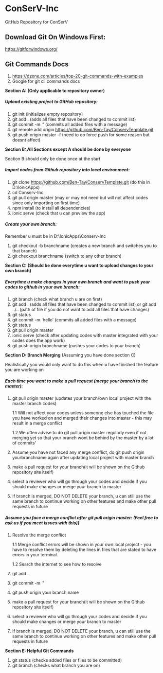 # ConSerV-Inc

GitHub Repository for ConSerV 

##  Download Git On Windows First:

https://gitforwindows.org/

## Git Commands Docs

1. https://dzone.com/articles/top-20-git-commands-with-examples
2. Google for git cli commands docs


**Section A: (Only applicable to repository owner)**

##### Upload existing project to GitHub repository:

1. git init  (initializes empty repository)
2. git add . (adds all files that have been changed to commit list)
3. git commit -m '' (commits all added files with a message)
4. git remote add origin https://github.com/Ben-Tay/ConservTemplate.git
5. git push origin master -f (need to do force push for some reason but doesnt affect)

**Section B: All Sections except A should be done by everyone**

Section B should only be done once at the start



##### Import codes from Github repository into local environment: 

1. git clone https://github.com/Ben-Tay/ConservTemplate.git (do this in D:\IonicApps)
2. cd Conserv-Inc
3. git pull origin master (may or may not need but will not affect codes since only importing on first time) 
4. npm install (to install all dependencies)
5. ionic serve (check that u can preview the app)

##### Create your own branch: 

Remember u must be in D:\IonicApps\Conserv-Inc

1. git checkout -b branchname (creates a new branch and switches you to that branch)
2. git checkout branchname (switch to any other branch)

**Section C: (Should be done everytime u want to upload changes to your own branch)**


##### Everytime u make changes in your own branch and want to push your codes to github in your own branch:
1. git branch (check what branch u are on first)
2. git add . (adds all files that have been changed to commit list) or git add ../.. (path of file if you do not want to add all files that have changes)
3. git status
4. git commit -m 'hello' (commits all added files with a message)  
5. git status
6. git pull origin master
7. ionic serve (check after updating codes with master integrated with your codes does the app work)
8. git push origin branchname (pushes your codes to your branch)

**Section D: Branch Merging** (Assuming you have done section C) 

Realistically you would only want to do this when u have finished the feature you are working on

##### Each time you want to make a pull request (merge your branch to the master):

1. git pull origin master (updates your branch/own local project with the master branch codes)

   1.1 Will not affect your codes unless someone else has touched the file you have worked on and merged their changes into master - this may result in a merge conflict
   
   1.2 We often advise to do git pull origin master regularly even if not merging yet so that your branch wont be behind by the master by a lot of commits'
   
2. Assume you have not faced any merge conflict, do git push origin yourbranchname again after updating local project with master branch
3. make a pull request for your branch(it will be shown on the Github repository site itself)
4. select a reviewer who will go through your codes and decide if you should make changes or merge your branch to master
5. If branch is merged, DO NOT DELETE your branch, u can still use the same branch to continue working on other features and make other pull requests in future


##### Assume you face a merge conflict after git pull origin master: (Feel free to ask us if you meet issues with this)]

1. Resolve the merge conflict 

   1.1 Merge conflict errors will be shown in your own local project - you have to resolve them by deleting the lines in files that are stated to have errors in your terminal. 
  
   1.2 Search the internet to see how to resolve
   
2. git add .
3. git commit -m '' 
4. git push origin your branch name
5. make a pull request for your branch(it will be shown on the Github repository site itself)
6. select a reviewer who will go through your codes and decide if you should make changes or merge your branch to master
7. If branch is merged, DO NOT DELETE your branch, u can still use the same branch to continue working on other features and make other pull requests in future


**Section E: Helpful Git Commands**

1. git status (checks added files or files to be committed)
2. git branch (checks what branch you are on)

